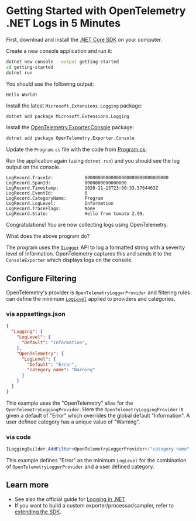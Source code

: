 # Getting Started with OpenTelemetry .NET Logs in 5 Minutes

First, download and install the [.NET Core
SDK](https://dotnet.microsoft.com/download) on your computer.

Create a new console application and run it:

```sh
dotnet new console --output getting-started
cd getting-started
dotnet run
```

You should see the following output:

```text
Hello World!
```

Install the latest `Microsoft.Extensions.Logging` package:

  ```sh
  dotnet add package Microsoft.Extensions.Logging
  ```

Install the
[OpenTelemetry.Exporter.Console](../../../src/OpenTelemetry.Exporter.Console/README.md)
package:

```sh
dotnet add package OpenTelemetry.Exporter.Console
```

Update the `Program.cs` file with the code from [Program.cs](./Program.cs):

Run the application again (using `dotnet run`) and you should see the log output
on the console.

```text
LogRecord.TraceId:            00000000000000000000000000000000
LogRecord.SpanId:             0000000000000000
LogRecord.Timestamp:          2020-11-13T23:50:33.5764463Z
LogRecord.EventId:            0
LogRecord.CategoryName:       Program
LogRecord.LogLevel:           Information
LogRecord.TraceFlags:         None
LogRecord.State:              Hello from tomato 2.99.
```

Congratulations! You are now collecting logs using OpenTelemetry.

What does the above program do?

The program uses the
[`ILogger`](https://docs.microsoft.com/dotnet/api/microsoft.extensions.logging.ilogger)
API to log a formatted string with a severity level of Information. OpenTelemetry
captures this and sends it to the `ConsoleExporter` which displays logs on the console.

## Configure Filtering

OpenTelemetry's provider is `OpenTelemetryLoggerProvider` and filtering rules
can define the minimum [`LogLevel`](https://docs.microsoft.com/dotnet/api/microsoft.extensions.logging.loglevel)
applied to providers and categories.

### via appsettings.json

```json
{
  "Logging": {
    "LogLevel": {
      "Default": "Information",
    },
    "OpenTelemetry": {
      "LogLevel": {
        "Default": "Error",
        "category name": "Warning"
      }
    }
  }
}
```

This example uses the "OpenTelemetry" alias for the `OpenTelemetryLoggingProvider`.
Here the `OpenTelemetryLoggingProvider` is given a default of "Error" which overrides
the global default "Information". A user defined category has a unique value of "Warning".

### via code

```csharp
ILoggingBuilder.AddFilter<OpenTelemetryLoggerProvider>("category name", LogLevel.Error);
```

This example defines "Error" as the minimum `LogLevel` for the combination of
`OpenTelemetryLoggerProvider` and a user defined category.

## Learn more

* See also the official guide for [Logging in .NET](https://docs.microsoft.com/dotnet/core/extensions/logging)
* If you want to build a custom exporter/processor/sampler, refer to [extending
  the SDK](../extending-the-sdk/README.md).

